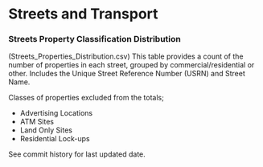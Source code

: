 # Streets and Transport

### Streets Property Classification Distribution
(Streets_Properties_Distribution.csv)
This table provides a count of the number of properties in each street, grouped by commercial/residential or other.  Includes the Unique Street Reference Number (USRN) and Street Name.

Classes of properties excluded from the totals;
* Advertising Locations
* ATM Sites
* Land Only Sites
* Residential Lock-ups

See commit history for last updated date.